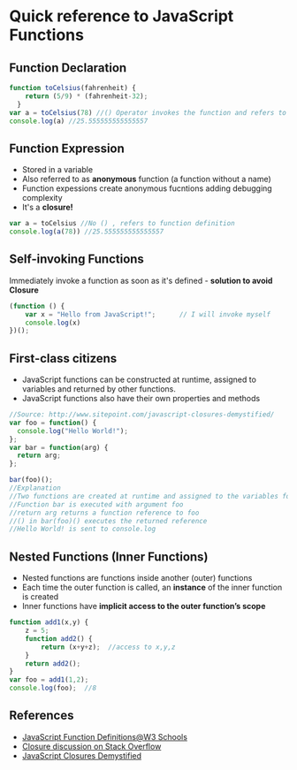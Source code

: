 # Quick reference to JavaScript Functions


## Function Declaration
````javascript
function toCelsius(fahrenheit) {
    return (5/9) * (fahrenheit-32);
  }
var a = toCelsius(78) //() Operator invokes the function and refers to function result
console.log(a) //25.555555555555557
````

## Function Expression
* Stored in a variable
* Also referred to as **anonymous** function (a function without a name)
* Function expessions create anonymous fucntions adding debugging complexity
* It's a **closure!**
````javascript
var a = toCelsius //No () , refers to function definition
console.log(a(78)) //25.555555555555557
````


## Self-invoking Functions
Immediately invoke a function as soon as it's defined - **solution to avoid Closure**
````javascript
(function () {
    var x = "Hello from JavaScript!";      // I will invoke myself
    console.log(x)
})();
````

## First-class citizens
* JavaScript functions can be constructed at runtime, assigned to variables and returned by other functions. 
* JavaScript functions also have their own properties and methods
````javascript
//Source: http://www.sitepoint.com/javascript-closures-demystified/
var foo = function() {
  console.log("Hello World!");
};
var bar = function(arg) {
  return arg;
};

bar(foo)();
//Explanation
//Two functions are created at runtime and assigned to the variables foo and bar
//Function bar is executed with argument foo
//return arg returns a function reference to foo
//() in bar(foo)() executes the returned reference
//Hello World! is sent to console.log
````

## Nested Functions (Inner Functions)
* Nested functions are functions inside another (outer) functions
* Each time the outer function is called, an **instance** of the inner function is created
* Inner functions have **implicit access to the outer function’s scope**
````javascript
function add1(x,y) {
	z = 5;
	function add2() {
		return (x+y+z);  //access to x,y,z
	}
	return add2();		
}
var foo = add1(1,2);
console.log(foo);  //8
````


## References
* [JavaScript Function Definitions@W3 Schools](http://www.w3schools.com/js/js_function_definition.asp)
* [Closure discussion on Stack Overflow](http://stackoverflow.com/questions/111102/how-do-javascript-closures-work)
* [JavaScript Closures Demystified](http://www.sitepoint.com/javascript-closures-demystified/)

